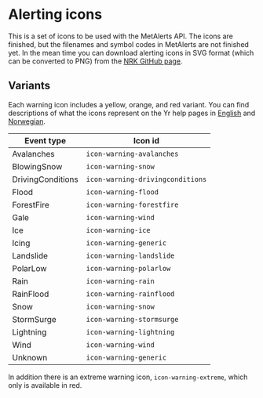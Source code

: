 
# Alerting icons

This is a set of icons to be used with the MetAlerts API.
The icons are finished, but the filenames and symbol codes in MetAlerts are
not finished yet. In the mean time you can download alerting icons in SVG format
(which can be converted to PNG)
from the [NRK GitHub page](https://github.com/nrkno/yr-warning-icons).

## Variants

Each warning icon includes a yellow, orange, and red variant.
You can find descriptions of what the icons represent on the Yr help pages
in [English](https://hjelp.yr.no/hc/en-us/articles/360014052634)
and [Norwegian](https://hjelp.yr.no/hc/no/articles/360014052634).

Event type|Icon id
----------|--------
Avalanches|`icon-warning-avalanches`
BlowingSnow|`icon-warning-snow`
DrivingConditions|`icon-warning-drivingconditions`
Flood|`icon-warning-flood`
ForestFire|`icon-warning-forestfire`
Gale|`icon-warning-wind`
Ice|`icon-warning-ice`
Icing|`icon-warning-generic`
Landslide|`icon-warning-landslide`
PolarLow|`icon-warning-polarlow`
Rain|`icon-warning-rain`
RainFlood|`icon-warning-rainflood`
Snow|`icon-warning-snow`
StormSurge|`icon-warning-stormsurge`
Lightning|`icon-warning-lightning`
Wind|`icon-warning-wind`
Unknown|`icon-warning-generic`

In addition there is an extreme warning icon, `icon-warning-extreme`, which only is available in red.
